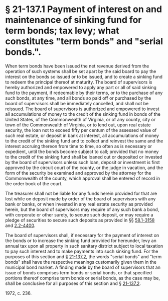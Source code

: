 # § 21-137.1 Payment of interest on and maintenance of sinking fund for term bonds; tax levy; what constitutes "term bonds" and "serial bonds.".

<p>When term bonds have been issued the net revenue derived from the operation of such systems shall be set apart by the said board to pay the interest on the bonds so issued or to be issued, and to create a sinking fund to redeem the principal thereof at maturity. The board of supervisors is hereby authorized and empowered to apply any part or all of said sinking fund to the payment, if redeemable by their terms, or to the purchase of any such bonds, at any time, and all bonds so paid off or purchased by the board of supervisors shall be immediately cancelled, and shall not be reissued. The board of supervisors is authorized and empowered to invest all accumulations of money to the credit of the sinking fund in bonds of the United States, of the Commonwealth of Virginia, or of any county, city or town of the Commonwealth of Virginia, or to lend out, upon real estate security, the loan not to exceed fifty per centum of the assessed value of such real estate, or deposit in bank at interest, all accumulations of money to the credit of the sinking fund and to collect and reinvest the same and the interest accruing thereon from time to time, so often as is necessary or expedient, until the bonds become subject to call; provided that no money to the credit of the sinking fund shall be loaned out or deposited or invested by the board of supervisors unless such loan, deposit or investment is first approved by the circuit court of the county, or the judge in vacation, and the form of the security be examined and approved by the attorney for the Commonwealth of the county, which approval shall be entered of record in the order book of the court.</p><p>The treasurer shall not be liable for any funds herein provided for that are lost while on deposit made by order of the board of supervisors with any bank or banks, or when invested in any real estate security as provided herein, but the board of supervisors may require of any such bank a bond, with corporate or other surety, to secure such deposit, or may require a pledge of securities to secure such deposits as provided in §§ <a href='http://law.lis.virginia.gov/vacode/58.1-3158/'>58.1-3158</a> and <a href='http://law.lis.virginia.gov/vacode/2.2-4400/'>2.2-4400</a>.</p><p>The board of supervisors shall, if necessary for the payment of interest on the bonds or to increase the sinking fund provided for hereunder, levy an annual tax upon all property in such sanitary district subject to local taxation to pay such interest and to make payments into such sinking fund. For the purposes of this section and § <a href='http://law.lis.virginia.gov/vacode/21-137.2/'>21-137.2</a>, the words "serial bonds" and "term bonds" shall have the respective meanings customarily given them in the municipal bond market. A finding made by the board of supervisors that an issue of bonds comprises term bonds or serial bonds, or that specified portions thereof comprise term bonds or serial bonds, as the case may be, shall be conclusive for all purposes of this section and § <a href='http://law.lis.virginia.gov/vacode/21-137.2/'>21-137.2</a>.</p><p>1972, c. 236.</p>